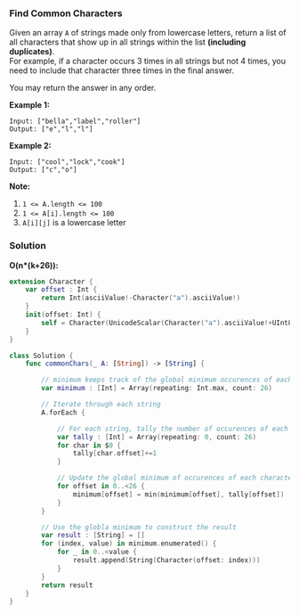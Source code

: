 
### Find Common Characters

Given an array `A` of strings made only from lowercase letters, return a list of all characters that show up in all strings within the list __(including duplicates)__.</br> 
For example, if a character occurs 3 times in all strings but not 4 times, you need to include that character three times in the final answer.

You may return the answer in any order.

__Example 1:__
```
Input: ["bella","label","roller"]
Output: ["e","l","l"]
```
__Example 2:__
```
Input: ["cool","lock","cook"]
Output: ["c","o"]
```

__Note:__
1. `1 <= A.length <= 100`
2. `1 <= A[i].length <= 100`
3. `A[i][j]` is a lowercase letter

### Solution
__O(n*(k+26)):__
```Swift
extension Character {
    var offset : Int {
        return Int(asciiValue!-Character("a").asciiValue!)
    }
    init(offset: Int) {
        self = Character(UnicodeScalar(Character("a").asciiValue!+UInt8(offset)))
    }
}

class Solution {
    func commonChars(_ A: [String]) -> [String] {

        // minimum keeps track of the global minimum occurences of each character in each string
        var minimum : [Int] = Array(repeating: Int.max, count: 26) 

        // Iterate through each string
        A.forEach {

            // For each string, tally the number of occurences of each character
            var tally : [Int] = Array(repeating: 0, count: 26)
            for char in $0 {
                tally[char.offset]+=1
            }

            // Update the global minimum of occurences of each character
            for offset in 0..<26 {
                minimum[offset] = min(minimum[offset], tally[offset])
            }
        }

        // Use the globla minimum to construct the result
        var result : [String] = []
        for (index, value) in minimum.enumerated() {
            for _ in 0..<value {
                result.append(String(Character(offset: index)))
            }
        }
        return result
    }
}
```